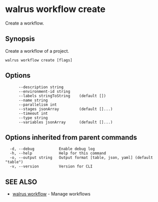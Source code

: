 # walrus workflow create

Create a workflow.

## Synopsis

Create a workflow of a project.

```
walrus workflow create [flags]
```

## Options

```
      --description string      
      --environment-id string   
      --labels stringToString    (default [])
      --name string             
      --parallelism int         
      --stages jsonArray         (default []...)
      --timeout int             
      --type string             
      --variables jsonArray      (default []...)
```

## Options inherited from parent commands

```
  -d, --debug           Enable debug log
  -h, --help            Help for this command
  -o, --output string   Output format [table, json, yaml] (default "table")
  -v, --version         Version for CLI
```

## SEE ALSO

* [walrus workflow](walrus_workflow)	 - Manage workflows

